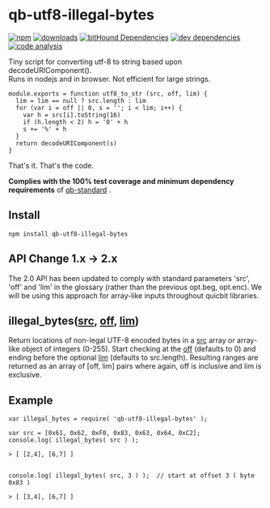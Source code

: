 # qb-utf8-illegal-bytes

[![npm][npm-image]][npm-url]
[![downloads][downloads-image]][npm-url]
[![bitHound Dependencies][proddep-image]][proddep-link]
[![dev dependencies][devdep-image]][devdep-link]
[![code analysis][code-image]][code-link]

[npm-image]:       https://img.shields.io/npm/v/qb-utf8-illegal-bytes.svg
[downloads-image]: https://img.shields.io/npm/dm/qb-utf8-illegal-bytes.svg
[npm-url]:         https://npmjs.org/package/qb-utf8-illegal-bytes
[proddep-image]:   https://www.bithound.io/github/quicbit-js/qb-utf8-illegal-bytes/badges/dependencies.svg
[proddep-link]:    https://www.bithound.io/github/quicbit-js/qb-utf8-illegal-bytes/master/dependencies/npm
[devdep-image]:    https://www.bithound.io/github/quicbit-js/qb-utf8-illegal-bytes/badges/devDependencies.svg
[devdep-link]:     https://www.bithound.io/github/quicbit-js/qb-utf8-illegal-bytes/master/dependencies/npm
[code-image]:      https://www.bithound.io/github/quicbit-js/qb-utf8-illegal-bytes/badges/code.svg
[code-link]:       https://www.bithound.io/github/quicbit-js/qb-utf8-illegal-bytes

Tiny script for converting utf-8 to string based upon decodeURIComponent().  
Runs in nodejs and in browser.  Not efficient for large strings.

    module.exports = function utf8_to_str (src, off, lim) {
      lim = lim == null ? src.length : lim
      for (var i = off || 0, s = ''; i < lim; i++) {
        var h = src[i].toString(16)
        if (h.length < 2) h = '0' + h
        s += '%' + h
      }
      return decodeURIComponent(s)
    }

That's it.  That's the code.

**Complies with the 100% test coverage and minimum dependency requirements** of 
[qb-standard](http://github.com/quicbit-js/qb-standard) . 

## Install

    npm install qb-utf8-illegal-bytes
    
## API Change 1.x -> 2.x

The 2.0 API has been updated to comply with standard parameters 'src', 'off' and 'lim'
in the glossary (rather than the previous opt.beg, opt.enc).  We will be using this
approach for array-like inputs throughout quicbit libraries.

## illegal_bytes([src][src-link], [off][off-link], [lim][lim-link])

Return locations of non-legal UTF-8 encoded bytes in a [src][src-link] array or array-like
object of integers (0-255).  Start checking at the [off][off-link] (defaults to 0)
and ending before the optional [lim][off-link] (defaults to src.length).
Resulting ranges are returned as an array of \[off, lim\] pairs where
again, off is inclusive and lim is exclusive.

[src-link]: https://github.com/quicbit-js/qb-standard/blob/master/doc/variable-glossary.md#src-source
[off-link]: https://github.com/quicbit-js/qb-standard/blob/master/doc/variable-glossary.md#off-offset
[lim-link]: https://github.com/quicbit-js/qb-standard/blob/master/doc/variable-glossary.md#lim-limit

        
## Example

    var illegal_bytes = require( 'qb-utf8-illegal-bytes' );
    
    var src = [0x61, 0x62, 0xF0, 0x83, 0x63, 0x64, 0xC2];
    console.log( illegal_bytes( src ) );
    
    > [ [2,4], [6,7] ]
 

    console.log( illegal_bytes( src, 3 ) );  // start at offset 3 ( byte 0x83 )
    
    > [ [3,4], [6,7] ]
